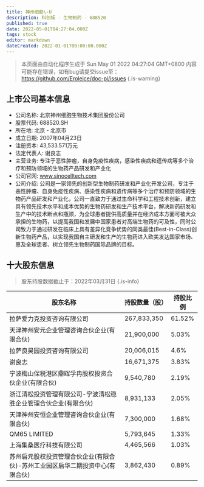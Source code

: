 ```yaml
---
title: 神州细胞\-U
description: 科创板 - 生物制药 - 688520
published: true
date: 2022-05-01T04:27:04.000Z
tags: stock
editor: markdown
dateCreated: 2022-01-01T00:00:00.000Z
---
```


> 本页面由自动化程序生成于 Sun May 01 2022 04:27:04 GMT+0800
> 内容可能存在错误，如有bug请提交issue至：https://github.com/Eroleice/doc-pi/issues
{.is-warning}

## 上市公司基本信息
- 公司名称: 北京神州细胞生物技术集团股份公司
- 股票代码: 688520.SH
- 所在地: 北京 - 北京市
- 成立日期: 2007年04月23日
- 注册资本: 43,533.571万元
- 法定代表人: 谢良志
- 主营业务: 专注于恶性肿瘤，自身免疫性疾病，感染性疾病和遗传病等多个治疗和预防领域的生物药产品研发和产业化
- 公司官网: www.sinocelltech.com
- 公司介绍: 公司是一家领先的创新型生物制药研发和产业化开发公司，专注于恶性肿瘤、自身免疫性疾病、感染性疾病和遗传病等多个治疗和预防领域的生物药产品研发和产业化，公司一直致力于通过生命科学和工程技术创新，建立具有领先技术水平和成本优势的生物药研发和生产技术平台，解决新药研发和生产中的技术断点和瓶颈，为全球患者提供高质量并在经济成本方面可被大众承担的生物药，以提高我国和发展中国家患者对高端生物药的可及性，同时公司致力于通过研发在临床上具有差异化竞争优势的同类最佳(Best-in-Class)创新生物药产品，以实现我国自主研发和生产的生物药进入欧美发达国家市场、惠及全球患者、树立领先生物制药国际品牌的目标。


## 十大股东信息
> 股东持股数据截止于：2022年03月31日
{.is-info}

| 股东名称 | 持股数量（股） | 持股比例 |
| --- | --- | --- |
| 拉萨爱力克投资咨询有限公司 | 267,833,350 | 61.52% |
| 天津神州安元企业管理咨询合伙企业(有限合伙) | 21,900,000 | 5.03% |
| 拉萨良昊园投资咨询有限公司 | 20,006,015 | 4.6% |
| 谢良志 | 16,671,375 | 3.83% |
| 宁波梅山保税港区鼎晖孚冉股权投资合伙企业(有限合伙) | 9,540,780 | 2.19% |
| 浙江清松投资管理有限公司-宁波清松稳胜企业管理合伙企业(有限合伙) | 8,931,133 | 2.05% |
| 天津神州安恒企业管理咨询合伙企业(有限合伙) | 7,300,000 | 1.68% |
| QM65 LIMITED | 5,793,645 | 1.33% |
| 上海集桑医疗科技有限公司 | 4,465,566 | 1.03% |
| 苏州启元股权投资管理合伙企业(有限合伙)-苏州工业园区启华二期投资中心(有限合伙) | 3,862,430 | 0.89% |





